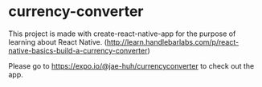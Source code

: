 # currency-converter

This project is made with create-react-native-app for the purpose of learning about React Native.
(http://learn.handlebarlabs.com/p/react-native-basics-build-a-currency-converter)

Please go to https://expo.io/@jae-huh/currencyconverter to check out the app.
